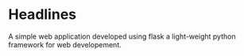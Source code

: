 # Headlines

A simple web application developed using flask a light-weight python framework for web developement.
